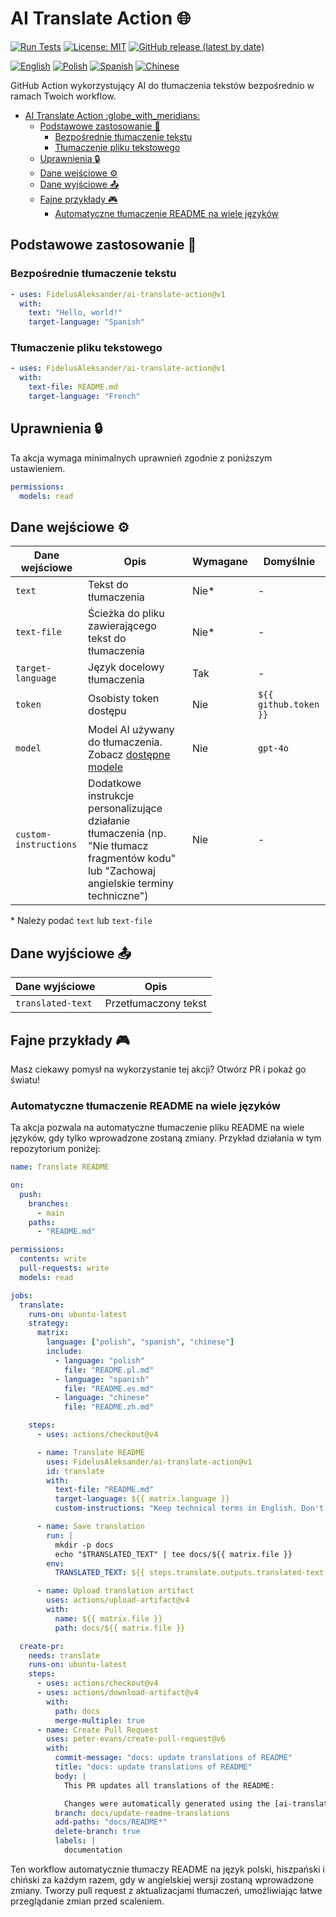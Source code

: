 # AI Translate Action :globe_with_meridians:

[![Run Tests](https://github.com/FidelusAleksander/ai-translate-action/actions/workflows/test.yml/badge.svg)](https://github.com/FidelusAleksander/ai-translate-action/actions/workflows/test.yml)
[![License: MIT](https://img.shields.io/badge/License-MIT-yellow.svg)](https://opensource.org/licenses/MIT)
[![GitHub release (latest by date)](https://img.shields.io/github/v/release/FidelusAleksander/ai-translate-action)](https://github.com/FidelusAleksander/ai-translate-action/releases)

[![English](https://img.shields.io/badge/English-README.md-blue)](https://github.com/FidelusAleksander/ai-translate-action/blob/main/README.md) [![Polish](https://img.shields.io/badge/Polish-docs/README.pl.md-red)](https://github.com/FidelusAleksander/ai-translate-action/blob/main/docs/README.pl.md) [![Spanish](https://img.shields.io/badge/Spanish-docs/README.es.md-yellow)](https://github.com/FidelusAleksander/ai-translate-action/blob/main/docs/README.es.md) [![Chinese](https://img.shields.io/badge/Chinese-docs/README.zh.md-green)](https://github.com/FidelusAleksander/ai-translate-action/blob/main/docs/README.zh.md)

GitHub Action wykorzystujący AI do tłumaczenia tekstów bezpośrednio w ramach Twoich workflow.

- [AI Translate Action :globe\_with\_meridians:](#ai-translate-action-globe_with_meridians)
  - [Podstawowe zastosowanie 🚀](#podstawowe-zastosowanie-)
    - [Bezpośrednie tłumaczenie tekstu](#bezpośrednie-tłumaczenie-tekstu)
    - [Tłumaczenie pliku tekstowego](#tłumaczenie-pliku-tekstowego)
  - [Uprawnienia 🔒](#uprawnienia-)
  - [Dane wejściowe ⚙️](#dane-wejściowe-️)
  - [Dane wyjściowe 📤](#dane-wyjściowe-)
  - [Fajne przykłady 🎮](#fajne-przykłady-)
    - [Automatyczne tłumaczenie README na wiele języków](#automatyczne-tłumaczenie-readme-na-wiele-języków)

## Podstawowe zastosowanie 🚀

### Bezpośrednie tłumaczenie tekstu

```yaml
- uses: FidelusAleksander/ai-translate-action@v1
  with:
    text: "Hello, world!"
    target-language: "Spanish"
```

### Tłumaczenie pliku tekstowego

```yaml
- uses: FidelusAleksander/ai-translate-action@v1
  with:
    text-file: README.md
    target-language: "French"
```

## Uprawnienia 🔒

Ta akcja wymaga minimalnych uprawnień zgodnie z poniższym ustawieniem.

```yaml
permissions:
  models: read
```

## Dane wejściowe ⚙️

| Dane wejściowe | Opis | Wymagane | Domyślnie |
|----------------|------|----------|-----------|
| `text` | Tekst do tłumaczenia | Nie* | - |
| `text-file` | Ścieżka do pliku zawierającego tekst do tłumaczenia | Nie* | - |
| `target-language` | Język docelowy tłumaczenia | Tak | - |
| `token` | Osobisty token dostępu | Nie | `${{ github.token }}` |
| `model` | Model AI używany do tłumaczenia. Zobacz [dostępne modele](https://github.com/marketplace?type=models) | Nie | `gpt-4o` |
| `custom-instructions` | Dodatkowe instrukcje personalizujące działanie tłumaczenia (np. "Nie tłumacz fragmentów kodu" lub "Zachowaj angielskie terminy techniczne") | Nie | - |

\* Należy podać `text` lub `text-file`

## Dane wyjściowe 📤

| Dane wyjściowe | Opis |
|----------------|------|
| `translated-text` | Przetłumaczony tekst |

## Fajne przykłady 🎮

Masz ciekawy pomysł na wykorzystanie tej akcji? Otwórz PR i pokaż go światu!

### Automatyczne tłumaczenie README na wiele języków

Ta akcja pozwala na automatyczne tłumaczenie pliku README na wiele języków, gdy tylko wprowadzone zostaną zmiany. Przykład działania w tym repozytorium poniżej:

```yaml
name: Translate README

on:
  push:
    branches:
      - main
    paths:
      - "README.md"

permissions:
  contents: write
  pull-requests: write
  models: read

jobs:
  translate:
    runs-on: ubuntu-latest
    strategy:
      matrix:
        language: ["polish", "spanish", "chinese"]
        include:
          - language: "polish"
            file: "README.pl.md"
          - language: "spanish"
            file: "README.es.md"
          - language: "chinese"
            file: "README.zh.md"

    steps:
      - uses: actions/checkout@v4

      - name: Translate README
        uses: FidelusAleksander/ai-translate-action@v1
        id: translate
        with:
          text-file: "README.md"
          target-language: ${{ matrix.language }}
          custom-instructions: "Keep technical terms in English. Don't translate code blocks"

      - name: Save translation
        run: |
          mkdir -p docs
          echo "$TRANSLATED_TEXT" | tee docs/${{ matrix.file }}
        env:
          TRANSLATED_TEXT: ${{ steps.translate.outputs.translated-text }}

      - name: Upload translation artifact
        uses: actions/upload-artifact@v4
        with:
          name: ${{ matrix.file }}
          path: docs/${{ matrix.file }}

  create-pr:
    needs: translate
    runs-on: ubuntu-latest
    steps:
      - uses: actions/checkout@v4
      - uses: actions/download-artifact@v4
        with:
          path: docs
          merge-multiple: true
      - name: Create Pull Request
        uses: peter-evans/create-pull-request@v6
        with:
          commit-message: "docs: update translations of README"
          title: "docs: update translations of README"
          body: |
            This PR updates all translations of the README:

            Changes were automatically generated using the [ai-translate-action](https://github.com/FidelusAleksander/ai-translate-action) action.
          branch: docs/update-readme-translations
          add-paths: "docs/README*"
          delete-branch: true
          labels: |
            documentation
```

Ten workflow automatycznie tłumaczy README na język polski, hiszpański i chiński za każdym razem, gdy w angielskiej wersji zostaną wprowadzone zmiany. Tworzy pull request z aktualizacjami tłumaczeń, umożliwiając łatwe przeglądanie zmian przed scaleniem.
